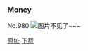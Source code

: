 ### Money
No.980
![图片不见了~~~](https://imgs.xkcd.com/comics/money.png)

[原址](https://xkcd.com//980) [下载](https://imgs.xkcd.com/comics/money.png)

